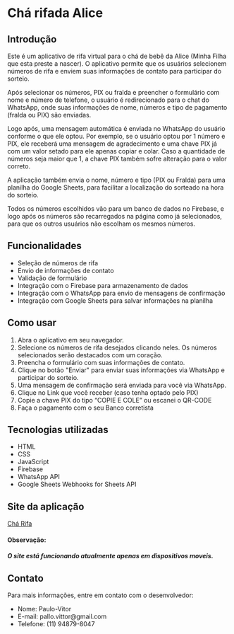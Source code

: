 <h1>Chá rifada Alice</h1>
<h2>Introdução</h2>
<p>Este é um aplicativo de rifa virtual para o chá de bebê da Alice (Minha Filha que esta preste a nascer). O aplicativo
    permite que os usuários selecionem números de rifa e enviem suas informações de contato para participar do sorteio.
</p>
<p>Após selecionar os números, PIX ou fralda e preencher o formulário com nome e número de telefone, o usuário é
    redirecionado para o chat do WhatsApp, onde suas informações de nome, números e tipo de pagamento (fralda ou PIX)
    são enviadas.</p>
<p>Logo após, uma mensagem automática é enviada no WhatsApp do usuário conforme o que ele optou. Por exemplo, se o
    usuário optou por 1 número e PIX, ele receberá uma mensagem de agradecimento e uma chave PIX já com um valor setado
    para ele apenas copiar e colar. Caso a quantidade de números seja maior que 1, a chave PIX também sofre alteração
    para o valor correto.</p>
<p>A aplicação também envia o nome, número e tipo (PIX ou Fralda) para uma planilha do Google Sheets, para facilitar a
    localização do sorteado na hora do sorteio.</p>
<p>Todos os números escolhidos vão para um banco de dados no Firebase, e logo após os números são recarregados na página
    como já selecionados, para que os outros usuários não escolham os mesmos números.</p>
<h2>Funcionalidades</h2>
<ul>
    <li>Seleção de números de rifa</li>
    <li>Envio de informações de contato</li>
    <li>Validação de formulário</li>
    <li>Integração com o Firebase para armazenamento de dados</li>
    <li>Integração com o WhatsApp para envio de mensagens de confirmação</li>
    <li>Integração com Google Sheets para salvar informações na planilha</li>
</ul>
<h2>Como usar</h2>
<ol>
    <li>Abra o aplicativo em seu navegador.</li>
    <li>Selecione os números de rifa desejados clicando neles. Os números selecionados serão destacados com um coração.</li>
    <li>Preencha o formulário com suas informações de contato.</li>
    <li>Clique no botão "Enviar" para enviar suas informações via WhatsApp e participar do sorteio.</li>
    <li>Uma mensagem de confirmação será enviada para você via WhatsApp.</li>
    <li>Clique no Link que você receber (caso tenha optado pelo PIX)</li>
    <li>Copie a chave PIX do tipo “COPIE E COLE” ou escanei o QR-CODE</li>
    <li>Faça o pagamento com o seu Banco corretista</li>
</ol>
<h2>Tecnologias utilizadas</h2>
<ul>
    <li>HTML</li>
    <li>CSS</li>
    <li>JavaScript</li>
    <li>Firebase</li>
    <li>WhatsApp API</li>
    <li>Google Sheets Webhooks for Sheets API</li>
</ul>
<h2>Site da aplicação</h2>
<a href="https://pallovitor.github.io/cha-rifa-alice/">Chá Rifa</a>
<h4>Observação:</h4>
<h5>O site está funcionando atualmente apenas em dispositivos moveis.</h5>
<h2>Contato</h2>
<p>Para mais informações, entre em contato com o desenvolvedor:</p>
<ul>
    <li>Nome: Paulo-Vitor
    </li>
    <li>E-mail: pallo.vittor@gmail.com</li>
    <li>Telefone: (11) 94879-8047</li>
</ul>
